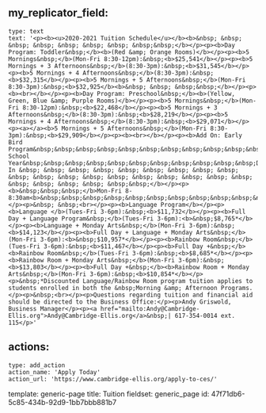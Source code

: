my_replicator_field:
  -
    type: text
    text: '<p><b><u>2020-2021 Tuition Schedule</u></b><b>&nbsp; &nbsp; &nbsp; &nbsp; &nbsp; &nbsp; &nbsp; &nbsp;&nbsp;</b></p><p><b>Day Program: Toddler&nbsp;</b><b>(Red &amp; Orange Rooms)</b></p><p><b>5 Mornings&nbsp;</b>(Mon-Fri 8:30-12pm):&nbsp;<b>$25,541</b></p><p><b>5 Mornings + 3 Afternoons&nbsp;</b>(8:30-3pm):&nbsp;<b>$31,545</b></p><p><b>5 Mornings + 4 Afternoons&nbsp;</b>(8:30-3pm):&nbsp;<b>$32,315</b></p><p><b>5 Mornings + 5 Afternoons&nbsp;</b>(Mon-Fri 8:30-3pm):&nbsp;<b>$32,925</b><b>&nbsp; &nbsp; &nbsp;&nbsp;</b></p><p><b><br></b></p><p><b>Day Program: Preschool&nbsp;</b><b>(Yellow, Green, Blue &amp; Purple Rooms)</b></p><p><b>5 Mornings&nbsp;</b>(Mon-Fri 8:30-12pm):&nbsp;<b>$22,468</b></p><p><b>5 Mornings + 3 Afternoons&nbsp;</b>(8:30-3pm):&nbsp;<b>$28,219</b></p><p><b>5 Mornings + 4 Afternoons&nbsp;</b>(8:30-3pm):&nbsp;<b>$29,071</b></p><p><a></a><b>5 Mornings + 5 Afternoons&nbsp;</b>(Mon-Fri 8:30-3pm):&nbsp;<b>$29,909</b></p><p><b><br></b></p><p><b>Add On: Early Bird Program&nbsp;&nbsp;&nbsp;&nbsp;&nbsp;&nbsp;&nbsp;&nbsp;&nbsp;&nbsp;&nbsp;&nbsp;&nbsp;Full School Year&nbsp;&nbsp;&nbsp;&nbsp;&nbsp;&nbsp;&nbsp;&nbsp;&nbsp;&nbsp;&nbsp;Drop-In &nbsp; &nbsp; &nbsp; &nbsp; &nbsp; &nbsp; &nbsp; &nbsp; &nbsp; &nbsp; &nbsp; &nbsp; &nbsp; &nbsp; &nbsp; &nbsp; &nbsp; &nbsp; &nbsp; &nbsp; &nbsp; &nbsp; &nbsp; &nbsp;&nbsp;</b></p><p><b>&nbsp;&nbsp;&nbsp;</b>Mon-Fri 8-8:30am<b>&nbsp;&nbsp;&nbsp;&nbsp;&nbsp;&nbsp;&nbsp;&nbsp;&nbsp;&nbsp;&nbsp;&nbsp;&nbsp;&nbsp;&nbsp;&nbsp;&nbsp;&nbsp;&nbsp;&nbsp;&nbsp;&nbsp;&nbsp;&nbsp;&nbsp;&nbsp;&nbsp;&nbsp;&nbsp;$1,825&nbsp;&nbsp;&nbsp;&nbsp;&nbsp;&nbsp;&nbsp;&nbsp;&nbsp;&nbsp;&nbsp;&nbsp;&nbsp;&nbsp;&nbsp;&nbsp;&nbsp;&nbsp;&nbsp;&nbsp;&nbsp;&nbsp;&nbsp;&nbsp;&nbsp;&nbsp;&nbsp;$17.00/Day</b></p><p>&nbsp; &nbsp;<br></p><p><b>Language Program</b></p><p><b>Language </b>(Tues-Fri 3-6pm):&nbsp;<b>$11,732</b></p><p><b>Full Day + Language Program&nbsp;</b>(Tues-Fri 3-6pm):<b>&nbsp;$8,765*</b></p><p><b>Language + Monday Arts&nbsp;</b>(Mon-Fri 3-6pm):&nbsp;<b>$14,123</b></p><p><b>Full Day + Language + Monday Arts&nbsp;</b>(Mon-Fri 3-6pm):<b>&nbsp;$10,957*</b></p><p><b>Rainbow Room&nbsp;</b>(Tues-Fri 3-6pm):&nbsp;<b>$11,467</b></p><p><b>Full Day +&nbsp;</b><b>Rainbow Room&nbsp;</b>(Tues-Fri 3-6pm):&nbsp;<b>$8,685*</b></p><p><b>Rainbow Room + Monday Arts&nbsp;</b>(Mon-Fri 3-6pm):&nbsp;<b>$13,803</b></p><p><b>Full Day +&nbsp;</b><b>Rainbow Room + Monday Arts&nbsp;</b>(Mon-Fri 3-6pm):&nbsp;<b>$10,854*</b></p><p>&nbsp;*Discounted Language/Rainbow Room program tuition applies to students enrolled in both the &nbsp;Morning &amp; Afternoon Programs.</p><p>&nbsp;<br></p><p>Questions regarding tuition and financial aid should be directed to the Business Office:</p><p>Andy Griswold, Business Manager</p><p><a href="mailto:Andy@Cambridge-Ellis.org">Andy@Cambridge-Ellis.org</a>&nbsp;| 617-354-0014 ext. 115</p>'
actions:
  -
    type: add_action
    action_name: 'Apply Today'
    action_url: 'https://www.cambridge-ellis.org/apply-to-ces/'
template: generic-page
title: Tuition
fieldset: generic_page
id: 47f71db6-5c85-434b-92d9-1bb7bbb881b7
